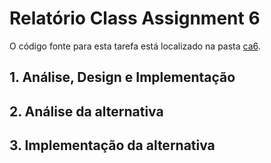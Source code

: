 # Relatório Class Assignment 6

O código fonte para esta tarefa está localizado na pasta [ca6](https://bitbucket.org/martalribeiro/devops-19-20-a-1191779/src/master/ca6/).


## 1. Análise, Design e Implementação



## 2. Análise da alternativa




## 3. Implementação da alternativa
